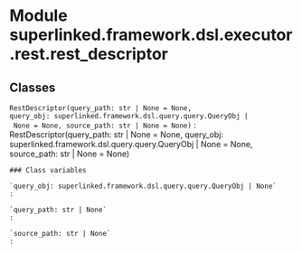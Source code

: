Module superlinked.framework.dsl.executor.rest.rest_descriptor
==============================================================

Classes
-------

`RestDescriptor(query_path: str | None = None, query_obj: superlinked.framework.dsl.query.query.QueryObj | None = None, source_path: str | None = None)`
:   RestDescriptor(query_path: str | None = None, query_obj: superlinked.framework.dsl.query.query.QueryObj | None = None, source_path: str | None = None)

    ### Class variables

    `query_obj: superlinked.framework.dsl.query.query.QueryObj | None`
    :

    `query_path: str | None`
    :

    `source_path: str | None`
    :